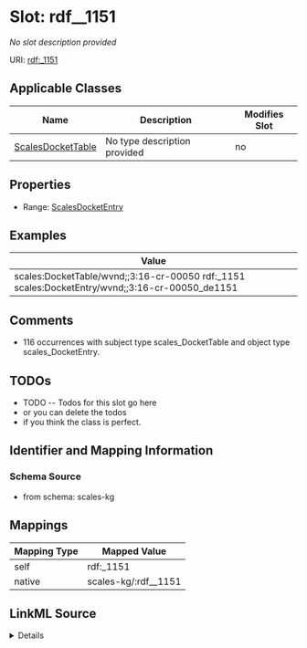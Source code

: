 

# Slot: rdf__1151


_No slot description provided_





URI: [rdf:_1151](http://www.w3.org/1999/02/22-rdf-syntax-ns#_1151)



<!-- no inheritance hierarchy -->





## Applicable Classes

| Name | Description | Modifies Slot |
| --- | --- | --- |
| [ScalesDocketTable](../classes/ScalesDocketTable.md) | No type description provided |  no  |







## Properties

* Range: [ScalesDocketEntry](../classes/ScalesDocketEntry.md)






## Examples

| Value |
| --- |
| scales:DocketTable/wvnd;;3:16-cr-00050 rdf:_1151 scales:DocketEntry/wvnd;;3:16-cr-00050_de1151 |

## Comments

* 116 occurrences with subject type scales_DocketTable and object type scales_DocketEntry.

## TODOs

* TODO -- Todos for this slot go here
* or you can delete the todos
* if you think the class is perfect.

## Identifier and Mapping Information







### Schema Source


* from schema: scales-kg




## Mappings

| Mapping Type | Mapped Value |
| ---  | ---  |
| self | rdf:_1151 |
| native | scales-kg/:rdf__1151 |




## LinkML Source

<details>
```yaml
name: rdf__1151
description: No slot description provided
todos:
- TODO -- Todos for this slot go here
- or you can delete the todos
- if you think the class is perfect.
comments:
- 116 occurrences with subject type scales_DocketTable and object type scales_DocketEntry.
examples:
- value: scales:DocketTable/wvnd;;3:16-cr-00050 rdf:_1151 scales:DocketEntry/wvnd;;3:16-cr-00050_de1151
from_schema: scales-kg
rank: 1000
slot_uri: rdf:_1151
alias: rdf__1151
domain_of:
- scales_DocketTable
range: scales_DocketEntry

```
</details>